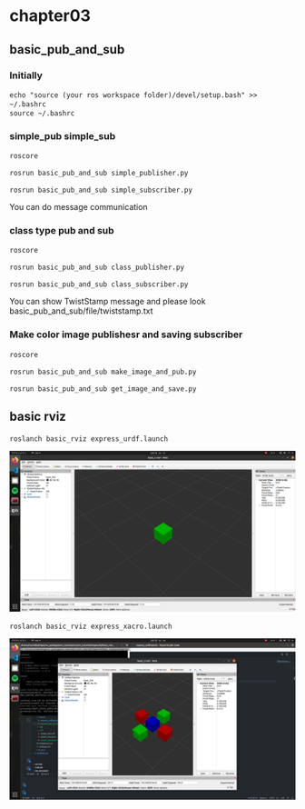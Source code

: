# chapter03
## basic_pub_and_sub
### Initially
```
echo "source (your ros workspace folder)/devel/setup.bash" >> ~/.bashrc
source ~/.bashrc
```
### simple_pub simple_sub
```
roscore
```
```
rosrun basic_pub_and_sub simple_publisher.py
```
```
rosrun basic_pub_and_sub simple_subscriber.py
```
You can do message communication

### class type pub and sub
```
roscore
```
```
rosrun basic_pub_and_sub class_publisher.py
```
```
rosrun basic_pub_and_sub class_subscriber.py
```
You can show TwistStamp message and please look basic_pub_and_sub/file/twiststamp.txt

### Make color image publishesr and saving subscriber
```
roscore
```
```
rosrun basic_pub_and_sub make_image_and_pub.py
```
```
rosrun basic_pub_and_sub get_image_and_save.py
```





## basic rviz
```
roslanch basic_rviz express_urdf.launch
```
<img src="img/image_1.png">

```
roslanch basic_rviz express_xacro.launch
```
<img src="img/image_2.png">
